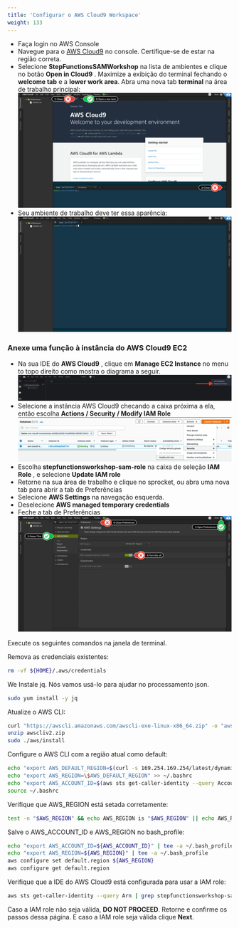 ```yaml
---
title: 'Configurar o AWS Cloud9 Workspace'
weight: 133
---
```


- Faça login no AWS Console
- Navegue para o [AWS Cloud9](https://console.aws.amazon.com/cloud9/home) no console. Certifique-se de estar na região correta.
- Selecione **StepFunctionsSAMWorkshop** na lista de ambientes e clique no botão **Open in Cloud9** . Maximize a exibição do terminal fechando o **welcome tab** e a **lower work area**. Abra uma nova tab **terminal** na área de trabalho principal:
  ![AWS Cloud9 Antes](/static/img/setup/c9before.png)
- Seu ambiente de trabalho deve ter essa aparência:
  ![AWS Cloud9 Depois](/static/img/setup/c9after.png)

### Anexe uma função à instância do AWS Cloud9 EC2

- Na sua IDE do **AWS Cloud9** , clique em **Manage EC2 Instance** no menu to topo direito como mostra o diagrama a seguir.
  ![AWS Cloud9 manage](/static/img/setup/c9manageinstance.png)
- Selecione a instância AWS Cloud9 checando a caixa próxima a ela, então escolha **Actions / Security / Modify IAM Role**
  ![AWS Cloud9 instance role](/static/img/setup/c9instancerole.png)
- Escolha **stepfunctionsworkshop-sam-role** na caixa de seleção **IAM Role** , e selecione **Update IAM role**
- Retorne na sua área de trabalho e clique no sprocket, ou abra uma nova tab para abrir a tab de  Preferências
- Selecione **AWS Settings** na navegação esquerda.
- Deselecione **AWS managed temporary credentials**
- Feche a tab de Preferências
  ![AWS Cloud9 aws settings](/static/img/setup/c9disableiam.png)

Execute os seguintes comandos na janela de terminal.

Remova as credenciais existentes:

```bash
rm -vf ${HOME}/.aws/credentials
```
We 
Instale jq. Nós vamos usá-lo para ajudar no processamento json.

```bash
sudo yum install -y jq
```

Atualize o AWS CLI:

```bash
curl "https://awscli.amazonaws.com/awscli-exe-linux-x86_64.zip" -o "awscliv2.zip"
unzip awscliv2.zip
sudo ./aws/install
```

Configure o AWS CLI com a região atual como default:

```bash
echo "export AWS_DEFAULT_REGION=$(curl -s 169.254.169.254/latest/dynamic/instance-identity/document | jq -r .region)" >> ~/.bashrc
echo "export AWS_REGION=\$AWS_DEFAULT_REGION" >> ~/.bashrc
echo "export AWS_ACCOUNT_ID=$(aws sts get-caller-identity --query Account --output text)" >> ~/.bashrc
source ~/.bashrc
```

Verifique que AWS_REGION está setada corretamente:

```bash
test -n "$AWS_REGION" && echo AWS_REGION is "$AWS_REGION" || echo AWS_REGION is not set
```

Salve o AWS_ACCOUNT_ID e AWS_REGION no bash_profile:

```bash
echo "export AWS_ACCOUNT_ID=${AWS_ACCOUNT_ID}" | tee -a ~/.bash_profile
echo "export AWS_REGION=${AWS_REGION}" | tee -a ~/.bash_profile
aws configure set default.region ${AWS_REGION}
aws configure get default.region
```

Verifique que a IDE do AWS Cloud9 está configurada para usar a IAM role:

```bash
aws sts get-caller-identity --query Arn | grep stepfunctionsworkshop-sam-role -q && echo "IAM role valid" || echo "IAM role NOT valid"
```

Caso a IAM role não seja válida, **DO NOT PROCEED**. Retorne e confirme os passos dessa página. E caso a IAM role seja válida clique **Next**.
